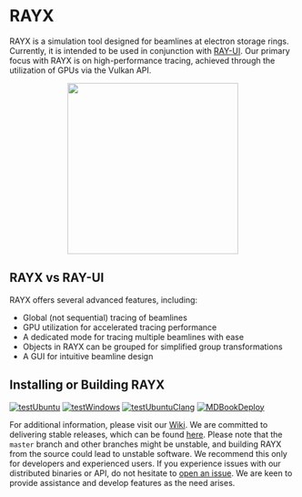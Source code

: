# RAYX

RAYX is a simulation tool designed for beamlines at electron storage rings. Currently, it is intended to be used in conjunction with [RAY-UI](https://www.helmholtz-berlin.de/forschung/oe/wi/optik-strahlrohre/arbeitsgebiete/ray_en.html). Our primary focus with RAYX is on high-performance tracing, achieved through the utilization of GPUs via the Vulkan API.

<div style="text-align:center">
    <img src="https://user-images.githubusercontent.com/13185253/167402648-788eee6a-2ba4-466a-8a0a-62e59663e957.png" width="300" height="300"/>
</div>

## RAYX vs RAY-UI

RAYX offers several advanced features, including:
- Global (not sequential) tracing of beamlines
- GPU utilization for accelerated tracing performance
- A dedicated mode for tracing multiple beamlines with ease
- Objects in RAYX can be grouped for simplified group transformations
- A GUI for intuitive beamline design

## Installing or Building RAYX

[![testUbuntu](https://github.com/hz-b/rayx/actions/workflows/testUbuntu.yml/badge.svg?branch=master)](https://github.com/hz-b/rayx/actions/workflows/testUbuntu.yml) [![testWindows](https://github.com/hz-b/rayx/actions/workflows/testWindows.yml/badge.svg?branch=master)](https://github.com/hz-b/rayx/actions/workflows/testWindows.yml) [![testUbuntuClang](https://github.com/hz-b/rayx/actions/workflows/testUbuntuClang.yml/badge.svg?branch=master)](https://github.com/hz-b/rayx/actions/workflows/testUbuntuClang.yml) [![MDBookDeploy](https://github.com/hz-b/rayx/actions/workflows/mdBookDeploy.yml/badge.svg)](https://github.com/hz-b/rayx/actions/workflows/mdBookDeploy.yml)

For additional information, please visit our [Wiki](https://hz-b.github.io/rayx/). We are committed to delivering stable releases, which can be found [here](https://github.com/hz-b/rayx/releases). Please note that the `master` branch and other branches might be unstable, and building RAYX from the source could lead to unstable software. We recommend this only for developers and experienced users. If you experience issues with our distributed binaries or API, do not hesitate to [open an issue](https://github.com/hz-b/rayx/issues/new/choose). We are keen to provide assistance and develop features as the need arises.
